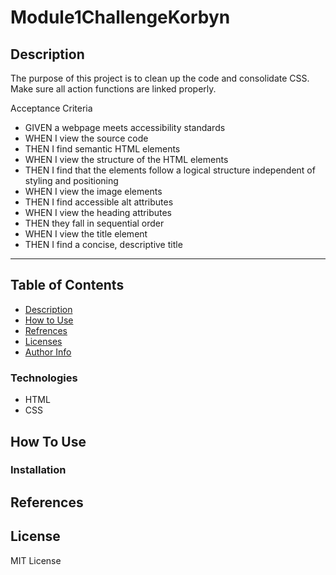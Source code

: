 # Module1ChallengeKorbyn

## Description

The purpose of this project is to clean up the code and consolidate CSS. Make sure all action functions are linked properly.

Acceptance Criteria
- GIVEN a webpage meets accessibility standards
- WHEN I view the source code
- THEN I find semantic HTML elements
- WHEN I view the structure of the HTML elements
- THEN I find that the elements follow a logical structure independent of styling and positioning
- WHEN I view the image elements
- THEN I find accessible alt attributes
- WHEN I view the heading attributes
- THEN they fall in sequential order
- WHEN I view the title element
- THEN I find a concise, descriptive title


---

## Table of Contents

- [Description](#descritption)
- [How to Use](#how-to-use) 
- [Refrences](#references)
- [Licenses](#license)
- [Author Info](#Author-Info)


### Technologies

- HTML
- CSS

## How To Use


### Installation


## References


## License

MIT License